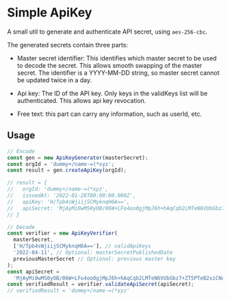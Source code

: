 # Simple ApiKey

A small util to generate and authenticate API secret, using `aes-256-cbc`.

The generated secrets contain three parts:

* Master secret identifier: This identifies which master secret to be used to decode the secret. This allows smooth swapping of the master secret. The identifier is a YYYY-MM-DD string, so master secret cannot be updated twice in a day.

* Api key: The ID of the API key. Only keys in the validKeys list will be authenticated. This allows api key revocation.

* Free text: this part can carry any information, such as userId, etc.

## Usage

```javascript
// Encode
const gen = new ApiKeyGenerator(masterSecret);
const orgId = 'dummy+/name-=(*xyz';
const result = gen.createApiKey(orgId);

// result = {
//   orgId: 'dummy+/name-=(*xyz',
//   issuedAt: '2022-01-28T00:00:00.000Z',
//   apiKey: 'H/Tpb4sWjiijSCMyknqH6A==',
//   apiSecret: 'MjAyMi0wMS0yOB/06W+LFo4oo0gjMpJ6h+hAqCqb2LMTeN6VUbGbz7+ZT5PTeB2xiCNqiMUepuepLg=='
// }

// Decode
const verifier = new ApiKeyVerifier(
  masterSecret,
  ['H/Tpb4sWjiijSCMyknqH6A=='], // validApiKeys
  '2022-04-11', // Optional: masterSecretPublishedDate
  previousMasterSecret // Optional: previous master key
);
const apiSecret =
  'MjAyMi0wMS0yOB/06W+LFo4oo0gjMpJ6h+hAqCqb2LMTeN6VUbGbz7+ZT5PTeB2xiCNqiMUepuepLg==';
const verifiedResult = verifier.validateApiSecret(apiSecret);
// verifiedResult = 'dummy+/name-=(*xyz'
```